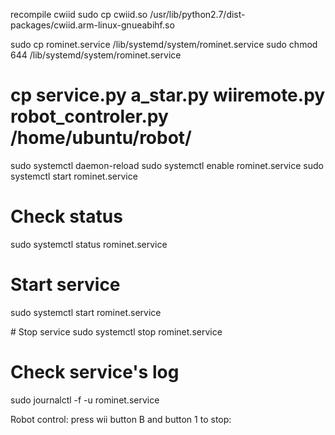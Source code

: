 recompile cwiid
sudo cp cwiid.so /usr/lib/python2.7/dist-packages/cwiid.arm-linux-gnueabihf.so

sudo cp rominet.service /lib/systemd/system/rominet.service
sudo chmod 644 /lib/systemd/system/rominet.service
# cp  service.py a_star.py wiiremote.py robot_controler.py /home/ubuntu/robot/

sudo systemctl daemon-reload
sudo systemctl enable rominet.service
sudo systemctl start rominet.service

# Check status
sudo systemctl status rominet.service

# Start service
sudo systemctl start rominet.service

# Stop service
sudo systemctl stop rominet.service

# Check service's log
sudo journalctl -f -u rominet.service

Robot control:
   press wii button B and button 1 to stop:

